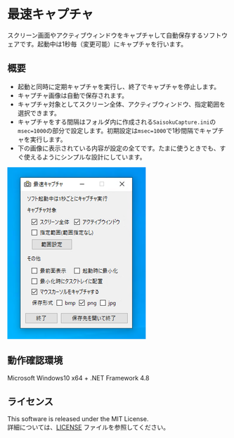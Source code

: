 # 最速キャプチャ
 
スクリーン画面やアクティブウィンドウをキャプチャして自動保存するソフトウェアです。起動中は1秒毎（変更可能）にキャプチャを行います。

## 概要

* 起動と同時に定期キャプチャを実行し、終了でキャプチャを停止します。  
* キャプチャ画像は自動で保存されます。  
* キャプチャ対象としてスクリーン全体、アクティブウィンドウ、指定範囲を選択できます。  
* キャプチャをする間隔はフォルダ内に作成される`SaisokuCapture.ini`の`msec=1000`の部分で設定します。初期設定は`msec=1000`で1秒間隔でキャプチャを実行します。
* 下の画像に表示されている内容が設定の全てです。たまに使うときでも、すぐ使えるようにシンプルな設計にしています。  

![img](./image/img.png)  

## 動作確認環境

Microsoft Windows10 x64 + .NET Framework 4.8

## ライセンス

This software is released under the MIT License.  
詳細については、[LICENSE](./LICENSE) ファイルを参照してください。
